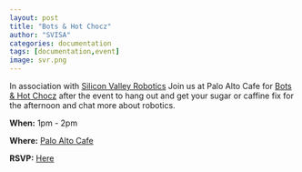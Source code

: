 ```yaml
---
layout: post
title: "Bots & Hot Chocz"
author: "SVISA"
categories: documentation
tags: [documentation,event]
image: svr.png
---
```


In association with [Silicon Valley Robotics](https://svrobo.org/)
Join us at Palo Alto Cafe for [Bots & Hot Chocz](https://www.meetup.com/Silicon-Valley-Robotics/events/291669298/) after the event to hang out and get your sugar or caffine fix for the afternoon and chat more about robotics.

**When:** 1pm - 2pm

**Where:** [Palo Alto Cafe](https://www.google.com/maps/search/?api=1&query=37.43403%2C%20-122.12955)

**RSVP:** [Here](https://www.meetup.com/Silicon-Valley-Robotics/events/291669298/)